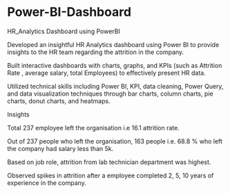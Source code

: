# Power-BI-Dashboard
HR_Analytics Dashboard using PowerBI

Developed an insightful HR Analytics dashboard using Power BI to provide insights to the HR team regarding the attrition in the company.

Built interactive dashboards with charts, graphs, and KPIs (such as Attrition Rate , average salary, total Employees) to effectively present HR data.

Utilized technical skills including Power BI, KPI, data cleaning, Power Query, and data visualization techniques through bar charts, column charts, pie charts, donut charts, and heatmaps.

Insights

Total 237 employee left the organisation i.e 16.1 attrition rate.

Out of 237 people who left the organisation, 163 people i.e. 68.8 % who left the company had salary less than 5k.

Based on job role, attrition from lab technician department was highest.

Observed spikes in attrition after a employee completed 2, 5, 10 years of experience in the company.
